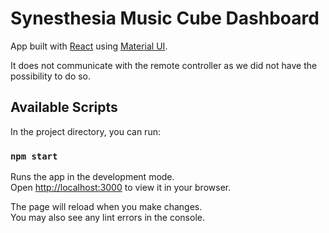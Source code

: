 # Synesthesia Music Cube Dashboard

App built with [React](https://react.dev/) using [Material UI](https://mui.com/).

It does not communicate with the remote controller as we did not have the possibility to do so.

## Available Scripts

In the project directory, you can run:

### `npm start`

Runs the app in the development mode.\
Open [http://localhost:3000](http://localhost:3000) to view it in your browser.

The page will reload when you make changes.\
You may also see any lint errors in the console.
